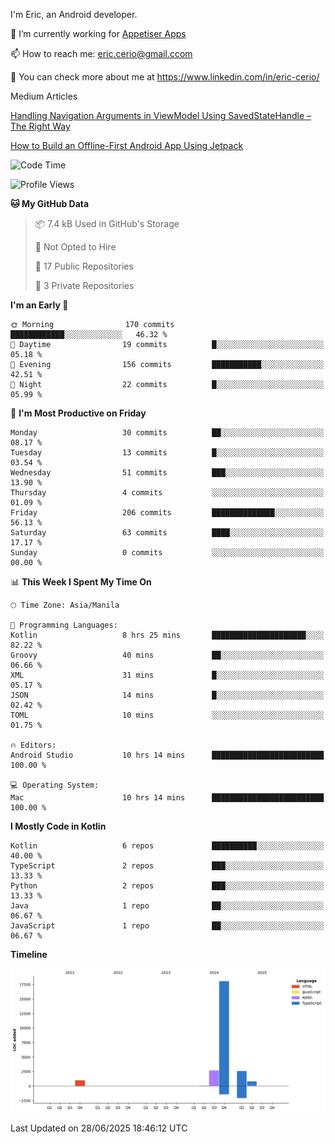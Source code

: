 
I'm Eric, an Android developer.

🔭 I’m currently working for [Appetiser Apps](http://appetiser.com.au)

📫 How to reach me: eric.cerio@gmail.ccom

👀 You can check more about me at https://www.linkedin.com/in/eric-cerio/

Medium Articles

[Handling Navigation Arguments in ViewModel Using SavedStateHandle – The Right Way](https://medium.com/@eric.cerio/handling-navigation-arguments-in-viewmodel-using-savedstatehandle-the-right-way-d17771158126)

[How to Build an Offline-First Android App Using Jetpack](https://medium.com/@eric.cerio/how-to-build-an-offline-first-android-app-using-jetpack-0db1ef3cfa04)

<!--START_SECTION:waka-->
![Code Time](http://img.shields.io/badge/Code%20Time-1%2C247%20hrs%2051%20mins-blue)

![Profile Views](http://img.shields.io/badge/Profile%20Views-0-blue)

**🐱 My GitHub Data** 

> 📦 7.4 kB Used in GitHub's Storage 
 > 
> 🚫 Not Opted to Hire
 > 
> 📜 17 Public Repositories 
 > 
> 🔑 3 Private Repositories 
 > 
**I'm an Early 🐤** 

```text
🌞 Morning                170 commits         ████████████░░░░░░░░░░░░░   46.32 % 
🌆 Daytime                19 commits          █░░░░░░░░░░░░░░░░░░░░░░░░   05.18 % 
🌃 Evening                156 commits         ███████████░░░░░░░░░░░░░░   42.51 % 
🌙 Night                  22 commits          █░░░░░░░░░░░░░░░░░░░░░░░░   05.99 % 
```
📅 **I'm Most Productive on Friday** 

```text
Monday                   30 commits          ██░░░░░░░░░░░░░░░░░░░░░░░   08.17 % 
Tuesday                  13 commits          █░░░░░░░░░░░░░░░░░░░░░░░░   03.54 % 
Wednesday                51 commits          ███░░░░░░░░░░░░░░░░░░░░░░   13.90 % 
Thursday                 4 commits           ░░░░░░░░░░░░░░░░░░░░░░░░░   01.09 % 
Friday                   206 commits         ██████████████░░░░░░░░░░░   56.13 % 
Saturday                 63 commits          ████░░░░░░░░░░░░░░░░░░░░░   17.17 % 
Sunday                   0 commits           ░░░░░░░░░░░░░░░░░░░░░░░░░   00.00 % 
```


📊 **This Week I Spent My Time On** 

```text
🕑︎ Time Zone: Asia/Manila

💬 Programming Languages: 
Kotlin                   8 hrs 25 mins       █████████████████████░░░░   82.22 % 
Groovy                   40 mins             ██░░░░░░░░░░░░░░░░░░░░░░░   06.66 % 
XML                      31 mins             █░░░░░░░░░░░░░░░░░░░░░░░░   05.17 % 
JSON                     14 mins             █░░░░░░░░░░░░░░░░░░░░░░░░   02.42 % 
TOML                     10 mins             ░░░░░░░░░░░░░░░░░░░░░░░░░   01.75 % 

🔥 Editors: 
Android Studio           10 hrs 14 mins      █████████████████████████   100.00 % 

💻 Operating System: 
Mac                      10 hrs 14 mins      █████████████████████████   100.00 % 
```

**I Mostly Code in Kotlin** 

```text
Kotlin                   6 repos             ██████████░░░░░░░░░░░░░░░   40.00 % 
TypeScript               2 repos             ███░░░░░░░░░░░░░░░░░░░░░░   13.33 % 
Python                   2 repos             ███░░░░░░░░░░░░░░░░░░░░░░   13.33 % 
Java                     1 repo              ██░░░░░░░░░░░░░░░░░░░░░░░   06.67 % 
JavaScript               1 repo              ██░░░░░░░░░░░░░░░░░░░░░░░   06.67 % 
```



**Timeline**

![Lines of Code chart](https://raw.githubusercontent.com/eric-cerio/eric-cerio/main/assets/bar_graph.png)


 Last Updated on 28/06/2025 18:46:12 UTC
<!--END_SECTION:waka-->
